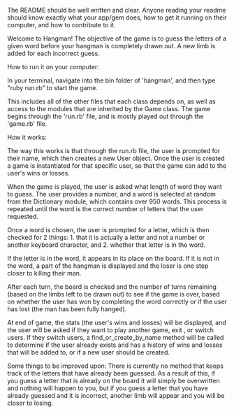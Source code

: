 The README should be well written and clear. Anyone reading your readme should know exactly what your app/gem does, how to get it running on their computer, and how to contribute to it.


Welcome to Hangman! The objective of the game is to guess the letters of a given
word before your hangman is completely drawn out.  A new limb is added for each incorrect guess.


How to run it on your computer:

In your terminal, navigate into the bin folder of 'hangman', and then type "ruby run.rb" to start the game.
 
This includes all of the other files that each class depends on, as well as access to the modules that are inherited by the Game class. 
The game begins through the 'run.rb' file, and is mostly played out through the 'game.rb' file.


How it works:

The way this works is that through the run.rb file, the user is prompted for their name, which then creates a new User object. Once the user is created a game is instantiated for that specific user, so that the game can add to the user's wins or losses. 

When the game is played, the user is asked what length of word they want to guess. The user provides a number, and a word is selected at random from the Dictionary module, which contains over 950 words. This process is repeated until the word is the correct number of letters that the user requested.

Once a word is chosen, the user is prompted for a letter, which is then checked for 2 things: 1. that it is actually a letter and not a number or another keyboard character, and 
2. whether that letter is in the word. 

If the letter is in the word, it appears in its place on the board. If it is not in the word, a part of the hangman is displayed and the loser is one step closer to killing their man.

After each turn, the board is checked and the number of turns remaining (based on the limbs left to be drawn out) to see if the game is over, based on whether the user has won by completing the word correctly or if the user has lost (the man has been fully hanged).

At end of game, the stats (the user's wins and losses) will be displayed, and the user will be asked if they want to play another game, exit , or switch users. If they switch users, a find_or_create_by_name method will be called to determine if the user already exists and has a history of wins and losses that will be added to, or if a new user should be created. 



Some things to be improved upon:
There is currently no method that keeps track of the letters that have already been guessed. As a result of this, if you guess a letter that is already on the board it will simply be overwritten and nothing will happen to you, but if you guess a letter that you have already guessed and it is incorrect, another limb will appear and you will be closer to losing. 

